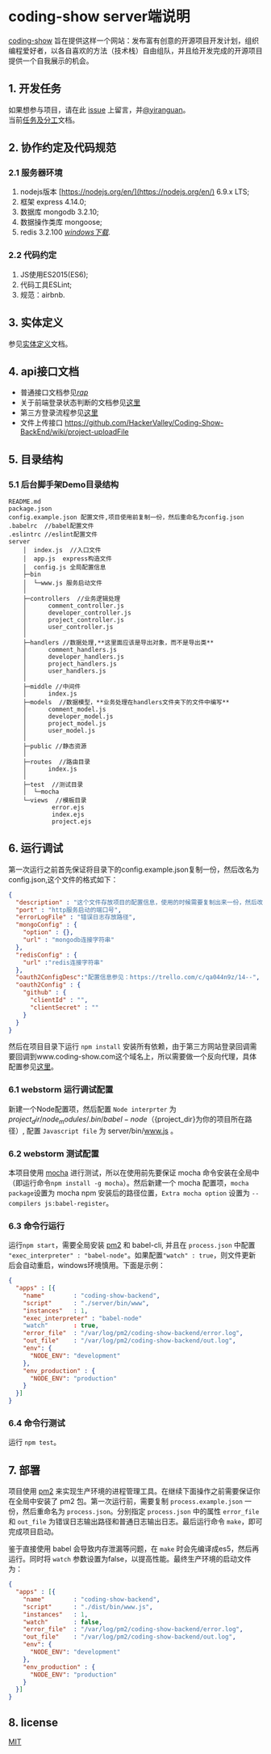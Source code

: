 # coding-show server端说明

[coding-show](http://www.coding-show.com) 旨在提供这样一个网站：发布富有创意的开源项目开发计划，组织编程爱好者，以各自喜欢的方法（技术栈）自由组队，并且给开发完成的开源项目提供一个自我展示的机会。

## 1. 开发任务

如果想参与项目，请在此 [issue](https://github.com/HackerValley/Coding-Show-BackEnd/issues/3) 上留言，并[@yiranguan](https://github.com/yiranguan)。  
当前[任务及分工](https://github.com/HackerValley/Coding-Show-BackEnd/wiki/task)文档。

## 2. 协作约定及代码规范

### 2.1 服务器环境

1. nodejs版本 [https://nodejs.org/en/](https://nodejs.org/en/)  6.9.x LTS;
2. 框架 express 4.14.0;
3. 数据库  mongodb 3.2.10; 
4. 数据操作类库 mongoose;
5. redis 3.2.100 [*windows下载*](https://github.com/MSOpenTech/redis/releases).

### 2.2 代码约定

1. JS使用ES2015(ES6);
2. 代码工具ESLint;
3. 规范：airbnb.

## 3. 实体定义

参见[实体定义](https://github.com/HackerValley/Coding-Show-BackEnd/wiki/schema)文档。

## 4. api接口文档

* 普通接口文档参见[*rap*](http://rap.taobao.org/workspace/myWorkspace.do?projectId=10767#81538)
* 关于前端登录状态判断的文档参见[这里](https://github.com/HackerValley/Coding-Show-BackEnd/wiki/login_status)
* 第三方登录流程参见[这里](https://github.com/HackerValley/Coding-Show-BackEnd/wiki/third_login)
* 文件上传接口 https://github.com/HackerValley/Coding-Show-BackEnd/wiki/project-uploadFile


## 5. 目录结构

### 5.1 后台脚手架Demo目录结构

```
README.md  
package.json
config.example.json 配置文件,项目使用前复制一份，然后重命名为config.json
.babelrc  //babel配置文件
.eslintrc //eslint配置文件
server
    │  index.js  //入口文件
    │  app.js  express构造文件
    │  config.js 全局配置信息
    ├─bin  
    │  └─www.js 服务启动文件
    │      
    ├─controllers  //业务逻辑处理
    │      comment_controller.js
    │      developer_controller.js
    │      project_controller.js
    │      user_controller.js
    │
    ├─handlers //数据处理,**这里面应该是导出对象，而不是导出类**
    │      comment_handlers.js
    │      developer_handlers.js
    │      project_handlers.js
    │      user_handlers.js
    │            
    ├─middle //中间件
    │      index.js      
    ├─models  //数据模型，**业务处理在handlers文件夹下的文件中编写**
    │      comment_model.js
    │      developer_model.js
    │      project_model.js
    │      user_model.js
    │
    ├─public //静态资源
    │    
    ├─routes  //路由目录
    │      index.js
    │      
    ├─test  //测试目录
    │  └─mocha
    └─views  //模板目录
            error.ejs
            index.ejs
            project.ejs
```
## 6. 运行调试

第一次运行之前首先保证将目录下的config.example.json复制一份，然后改名为config.json,这个文件的格式如下：

```json
{
  "description" : "这个文件存放项目的配置信息，使用的时候需要复制出来一份，然后改名为config.json",
  "port" : "http服务启动的端口号",
  "errorLogFile" : "错误日志存放路径",
  "mongoConfig" : {
    "option" : {},
    "url" : "mongodb连接字符串"
  },
  "redisConfig" : {
    "url" :"redis连接字符串"
  },
  "oauth2ConfigDesc":"配置信息参见：https://trello.com/c/qa044n9z/14--",
  "oauth2Config" : {
    "github" : {
      "clientId" : "",
      "clientSecret" : ""
    }
  }
}
```

然后在项目目录下运行 `npm install` 安装所有依赖，由于第三方网站登录回调需要回调到www.coding-show.com这个域名上，所以需要做一个反向代理，具体配置参见[这里](https://github.com/HackerValley/Coding-Show-BackEnd/wiki/server_config)。

### 6.1 webstorm 运行调试配置

新建一个Node配置项，然后配置 `Node interprter` 为 ${project_dir}/node_modules/.bin/babel-node （${project_dir}为你的项目所在路径）, 配置 `Javascript file` 为 server/bin/www.js 。

### 6.2 webstorm 测试配置

本项目使用 [mocha](https://mochajs.org) 进行测试，所以在使用前先要保证 mocha 命令安装在全局中（即运行命令`npm install -g mocha`）。然后新建一个 mocha 配置项，`mocha package`设置为 mocha npm 安装后的路径位置，`Extra mocha option` 设置为 `--compilers js:babel-register`。

### 6.3 命令行运行

运行`npm start`，需要全局安装 [pm2](http://pm2.keymetrics.io/) 和 babel-cli, 并且在 `process.json` 中配置 `"exec_interpreter" : "babel-node"`。如果配置`"watch" : true`，则文件更新后会自动重启，windows环境慎用。下面是示例：

```json
{
  "apps" : [{
    "name"        : "coding-show-backend",
    "script"      : "./server/bin/www",
    "instances"   : 1,
    "exec_interpreter" : "babel-node"
    "watch"       : true,
    "error_file"  : "/var/log/pm2/coding-show-backend/error.log",
    "out_file"    : "/var/log/pm2/coding-show-backend/out.log",
    "env": {
      "NODE_ENV": "development"
    },
    "env_production" : {
      "NODE_ENV": "production"
    }
  }]
}
```

### 6.4 命令行测试

运行 `npm test`。

## 7. 部署

项目使用 [pm2](http://pm2.keymetrics.io/) 来实现生产环境的进程管理工具。在继续下面操作之前需要保证你在全局中安装了 pm2 包。第一次运行前，需要复制 `process.example.json` 一份，然后重命名为 `process.json`。分别指定 `process.json` 中的属性 `error_file` 和 `out_file` 为错误日志输出路径和普通日志输出日志。最后运行命令 `make`，即可完成项目启动。

鉴于直接使用 babel 会导致内存泄漏等问题，在 `make` 时会先编译成es5，然后再运行。同时将 `watch` 参数设置为false，以提高性能。最终生产环境的启动文件为：

```json
{
  "apps" : [{
    "name"        : "coding-show-backend",
    "script"      : "./dist/bin/www.js",
    "instances"   : 1,
    "watch"       : false,
    "error_file"  : "/var/log/pm2/coding-show-backend/error.log",
    "out_file"    : "/var/log/pm2/coding-show-backend/out.log",
    "env": {
      "NODE_ENV": "development"
    },
    "env_production" : {
      "NODE_ENV": "production"
    }
  }]
}
```

## 8. license

[MIT](https://github.com/HackerValley/Coding-Show-BackEnd/blob/develop/LICENSE)